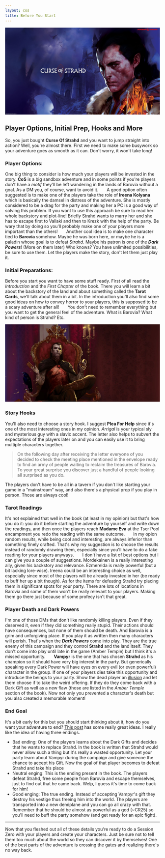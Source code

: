 ```yaml
---
layout: cos
title: Before You Start
---
```


![Header](/images/header_before_you_start.jpg)

## Player Options, Initial Prep, Hooks and More
So, you just bought **Curse Of Strahd** and you want to jump straight into action? Well, you're almost there. First we need to make some busywork so your adventure goes as smooth as it can. Don't worry, it won't take long!

### Player Options:
One big thing to consider is how much your players will be invested in the story. **CoS** is a big sandbox adventure and in some points if you're players don't have a *motif* they'll be left wandering in the lands of Barovia without a goal. As a DM you, of course, want to avoid it.
&nbsp;&nbsp;&nbsp;&nbsp;&nbsp;&nbsp;A good option often suggested is to make one of the players take the role of **Ireena Kolyana** which is basically the damsel in distress of the adventure. She is mostly considered to be a drag for the party and making her a PC is a good way of solving this problem. If you want to use this approach be sure to read her whole backstory and plot-line!  Briefly Strahd wants to marry her and she has to escape first to Vallaki and then to Krezk with the help of the party. Be wary that by doing so you'll probably make one of your players more important than the others!
&nbsp;&nbsp;&nbsp;&nbsp;&nbsp;&nbsp;Another cool idea is to make one character tied to **Barovia** somehow. Maybe he was born here, or maybe he is a paladin whose goal is to defeat *Strahd*. Maybe his patron is one of the ***Dark Powers***! (More on them later) Who knows? You have unlimited possibilities, be sure to use them. Let the players make the story, don't let them just play it. 

### Initial Preparations:
Before you start you want to have some stuff ready. First of all read the *Introduction* and the *First Chapter* of the book. There you will learn a bit about the backstory of the land and about something called the **Tarot Cards**, we'll talk about them in a bit. In the introduction you'll also find some good ideas on how to convey horror to your players, this is supposed to be a scary adventure after all!
&nbsp;&nbsp;&nbsp;&nbsp;&nbsp;&nbsp;You don't need to remember everything but you want to get the general feel of the adventure. What is Barovia? What kind of person is Strahd? Etc.

![Strahd](/images/strahd.jpg)

### Story Hooks
You'll also need to choose a story hook. I suggest **Plea For Help** since it's one of the most interesting ones in my opinion. *Arrigal* is your typical sly and mysterious guy with a slavic accent. The letter also helps to subvert the expectations of the players later on and you can easily use it to bring multiple characters together. 

> On the following day after receiving the letter everyone of you decided to check the meeting place mentioned in the envelope ready to find an army of people waiting to reclaim the treasures of Barovia. To your great surprise you discover just a handful of people looking all surprised as you do.

The players don't have to be all in a tavern if you don't like starting your game in a "mainstream" way, and also there's a physical prop if you play in person. Those are always cool!

### Tarot Readings

It's not explained that well in the book (at least in my opinion) but that's how you do it: you do it before starting the adventure by yourself and write down the readings, and then once the players reach **Madame Eva** at the Tser Pool encampment you redo the reading with the same outcome.
&nbsp;&nbsp;&nbsp;&nbsp;&nbsp;&nbsp;In my opion random results, while being cool and interesting, are always inferior than something finely crafted. That's why my suggestion is to choose the results instead of randomly drawing them, especially since you'll have to do a fake reading for your players anyways. 
&nbsp;&nbsp;&nbsp;&nbsp;&nbsp;&nbsp;I don't have a list of best options but I can give you a couple of suggestions. Mordekainen is a really interesting ally, given his backstory and relevance. Ezmerelda is really powerful (but a bit lacking lore-wise). Ireena could be an interesting choice as well, especially since most of the players will be already invested in her (be ready to buff her up a bit though). As for the items for defeating Strahd try placing them in significant spots for your party. There are lots of locations in Barovia and some of them won't be really relevant to your players. Making them go there just because of some profecy isn't that great.

### Player Death and Dark Powers

I'm one of those DMs that don't like randomly killing players. Even if they deserved it, even if they did something really stupid. Their actions should have consequences, but none of them should be death. And Barovia is a grim and unforgiving place. If you play it as written then many characters will perish.  That's when the ***Dark Powers*** come into play. They are the true enemy of this campaign and they control **Strahd** and the land itself. They don't come into play until late in the game (Amber Temple) but I think it's a missed opportunity.
&nbsp;&nbsp;&nbsp;&nbsp;&nbsp;&nbsp;**Vampyr** is the one that has chosen **Strahd** as his champion so it should have very big interest in the party. But generically speaking every Dark Power will have eyes on every evil (or even powerful) character in the group. If one of your players dies take this opportunity and introduce the beings to your party. Show the dead player an [illusion](https://www.reddit.com/r/DnDBehindTheScreen/comments/4f4t0y/deaths_dark_gifts_resurrection_vignettes_for/)  and let them choose if to take the weird offering. If they do they come back with a Dark Gift as well as a new flaw (those are listed in the *Amber Temple* section of the book). Now not only you prevented a character's death but you also created a memorable moment!

### End Goal

It's a bit early for this but you should start thinking about it, how do you want your adventure to end? [This post](https://www.reddit.com/r/CurseofStrahd/comments/8s3hvy/fleshing_out_curse_of_strahd_a_full_guide_to/) has some really great ideas. I really like the idea of having three endings.

 - Bad ending: One of the players learns about the Dark Gifts and decides that he wants to replace Strahd. In the book is written that Strahd would never allow such a thing but it's really a wasted opportunity. Let your party learn about Vampyr during the campaign and give someone the chance to accept his Gift. Now the goal of that player becomes to defeat Strahd and take his place
 - Neutral enging: This is the ending present in the book. The players defeat Strahd, free some people from Barovia and escape themselves, just to find out that he came back. Welp, I guess it's time to come back for him!
 - Good enging: The true ending. Instead of accepting Vampyr's gift they destroy his vestige thus freeing him into the world. The players are transported into a new demiplane and you can go all crazy with that. Remember that he should be almost as powerful as a god (~CR25) so you'll need to buff the party somehow (and get ready for an epic fight).
-----------------
Now that you fleshed out all of these details you're ready to do a Session Zero with your players and create your characters. Just be sure not to tell them too much about the world so they can discover it by themselves! One of the best parts of the adventure is crossing the gates and realizing there's no way back. 

